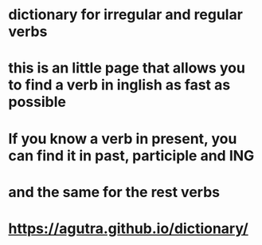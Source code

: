 # dictionary for irregular and regular verbs
# this is an little page that allows you to find a verb in inglish as fast as possible
# If you know a verb in present, you can find it in past, participle and ING
# and the same for the rest verbs
# https://agutra.github.io/dictionary/
